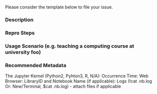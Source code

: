 Please consider the template below to file your issue. 

### Description


### Repro Steps


### Usage Scenario (e.g. teaching a computing course at university foo)

### Recommended Metadata
The Jupyter Kernel (Python2, Pyhton3, R, N/A):
Occurrence Time:
Web Browser:
LibraryID and Notebook Name (if applicable):
Logs (!cat .nb.log Or: New/Terminal, $cat .nb.log) - attach files if applicable
